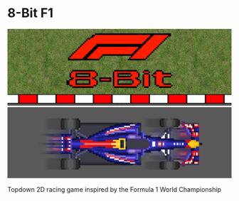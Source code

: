 # 8-Bit F1

![8-Bit F1](Title.png)

Topdown 2D racing game inspired by the Formula 1 World Championship
